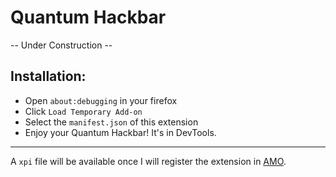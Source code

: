 Quantum Hackbar 
=
-- Under Construction --

Installation:
--
* Open `about:debugging` in your firefox
* Click `Load Temporary Add-on`
* Select the `manifest.json` of this extension
* Enjoy your Quantum Hackbar! It's in DevTools.

---
A `xpi` file will be available once I will register the extension in [AMO](https://addons.mozilla.org/).